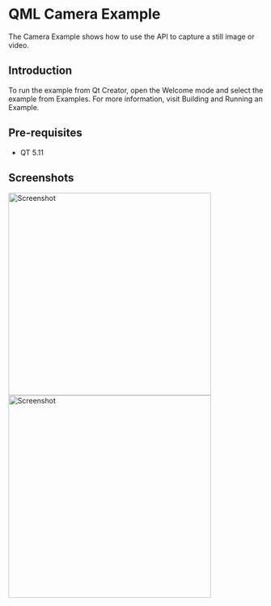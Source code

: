 
QML Camera Example 
===================================

The Camera Example shows how to use the API to capture a still image or video. 

Introduction
------------

To run the example from Qt Creator, open the Welcome mode and select the example from Examples. For more information, visit Building and Running an Example. 

Pre-requisites
--------------

- QT 5.11

Screenshots
-------------

<img src="screenshots/1-main.png" height="400" alt="Screenshot"/> <img src="screenshots/2-detail.png" height="400" alt="Screenshot"/> 
